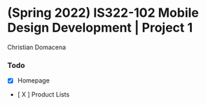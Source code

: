 # (Spring 2022) IS322-102 Mobile Design Development | Project 1

Christian Domacena


### Todo
- [X] Homepage
- [ X ] Product Lists

